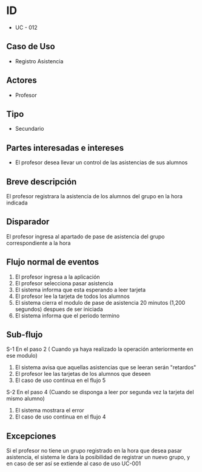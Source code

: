 # ID 
- UC - 012

## Caso de Uso
- Registro Asistencia
  
## Actores
- Profesor

## Tipo
- Secundario

## Partes interesadas e intereses
- El profesor desea llevar un control de las asistencias de sus alumnos 

## Breve descripción 
El profesor registrara la asistencia de los alumnos del grupo en la hora indicada

## Disparador
El profesor ingresa al apartado de pase de asistencia del grupo correspondiente a la hora

## Flujo normal de eventos
1. El profesor ingresa a la aplicación
2. El profesor selecciona pasar asistencia
3. El sistema informa que esta esperando a leer tarjeta
4. El profesor lee la tarjeta de todos los alumnos
5. El sistema cierra el modulo de pase de asistencia 20 minutos (1,200 segundos) despues de ser iniciada
6. El sistema informa que el periodo termino

## Sub-flujo  
S-1 En el paso 2 ( Cuando ya haya realizado la operación anteriormente en ese modulo)
1. El sistema avisa que aquellas asistencias que se leeran serán "retardos"
1. El profesor lee las tarjetas de los alumnos que deseen
1. El caso de uso continua en el flujo 5
   
S-2 En el paso 4 (Cuando se disponga a leer por segunda vez la tarjeta del mismo alumno)
1. El sistema mostrara el error
1. El caso de uso continua en el flujo 4

## Excepciones
Si el profesor no tiene un grupo registrado en la hora que desea pasar asistencia, el sistema le dara la posibilidad de registrar un nuevo grupo, y en caso de ser así se extiende al caso de uso UC-001

  
